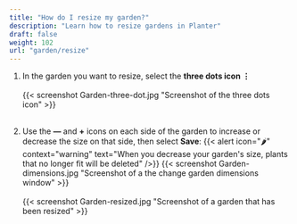 ```yaml
---
title: "How do I resize my garden?"
description: "Learn how to resize gardens in Planter"
draft: false
weight: 102
url: "garden/resize"
---
```



1. In the garden you want to resize, select the **three dots icon ⋮**<br /><br />
{{< screenshot Garden-three-dot.jpg "Screenshot of the three dots icon" >}}<br /><br />

2. Use the **—** and **+** icons on each side of the garden to increase or decrease the size on that side, then select **Save**:
{{< alert icon="🌶️" context="warning" text="When you decrease your garden's size, plants that no longer fit will be deleted" />}}
{{< screenshot Garden-dimensions.jpg "Screenshot of a the change garden dimensions window" >}}<br /><br />
{{< screenshot Garden-resized.jpg "Screenshot of a garden that has been resized" >}}
